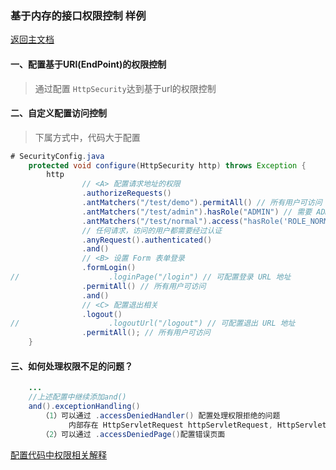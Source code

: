 ### 基于内存的接口权限控制 样例 
 [返回主文档](../README.md)
#### 一、配置基于URl(EndPoint)的权限控制
> 通过配置 `HttpSecurity`达到基于url的权限控制

#### 二、自定义配置访问控制
> 下属方式中，代码大于配置

````java
# SecurityConfig.java
    protected void configure(HttpSecurity http) throws Exception {
        http
                // <A> 配置请求地址的权限
                .authorizeRequests()
                .antMatchers("/test/demo").permitAll() // 所有用户可访问
                .antMatchers("/test/admin").hasRole("ADMIN") // 需要 ADMIN 角色
                .antMatchers("/test/normal").access("hasRole('ROLE_NORMAL')") // 需要 NORMAL 角色。
                // 任何请求，访问的用户都需要经过认证
                .anyRequest().authenticated()
                .and()
                // <B> 设置 Form 表单登录
                .formLogin()
//                    .loginPage("/login") // 可配置登录 URL 地址
                .permitAll() // 所有用户可访问
                .and()
                // <C> 配置退出相关
                .logout()
//                    .logoutUrl("/logout") // 可配置退出 URL 地址
                .permitAll(); // 所有用户可访问
    }

````


#### 三、如何处理权限不足的问题？
````java
    ...
    //上述配置中继续添加and()
    and().exceptionHandling()
       （1）可以通过 .accessDeniedHandler() 配置处理权限拒绝的问题
             内部存在 HttpServletRequest httpServletRequest, HttpServletResponse httpServletResponse, AccessDeniedException e 可以处理
       （2）可以通过 .accessDeniedPage()配置错误页面
````
 


[配置代码中权限相关解释](../README.md#ExpressionUrlAuthorizationConfigurer)
